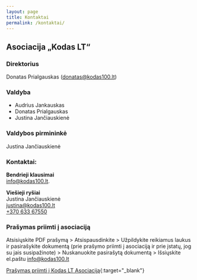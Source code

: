 ```yaml
---
layout: page
title: Kontaktai
permalink: /kontaktai/
---
```


## Asociacija „Kodas LT“

### Direktorius
Donatas Prialgauskas ([donatas@kodas100.lt](mailto:donatas@kodas100.lt "donatas@kodas100.lt"))

### Valdyba
* Audrius Jankauskas 
* Donatas Prialgauskas
* Justina Jančiauskienė

### Valdybos pirmininkė

Justina Jančiauskienė

### Kontaktai:

**Bendrieji klausimai** <br />
[info@kodas100.lt](mailto:info@kodas100.lt "info@kodas100.lt").

**Viešieji ryšiai**<br />
Justina Jančiauskienė<br />
 [justina@kodas100.lt](mailto:justina@kodas100.lt "justina@kodas100.lt") <br />
 [+370 633 67550](tel:+37063367550 "+370 633 67550")


### Prašymas priimti į asociaciją
Atsisiųskite PDF prašymą > Atsispausdinkite > Užpildykite reikiamus laukus ir pasirašykite dokumentą (prie prašymo priimti į asociaciją ir prie įstatų, jog su jais susipažinote) > Nuskanuokite pasirašytą dokumentą > Išsiųskite el.paštu info@kodas100.lt

[Prašymas priimti į Kodas LT Asociaciją](/downloads/Prašymas-priimti-į-KODAS-LT-asociaciją.pdf "Prašymas priimti į Kodas LT Asociaciją"){:target="_blank"}
